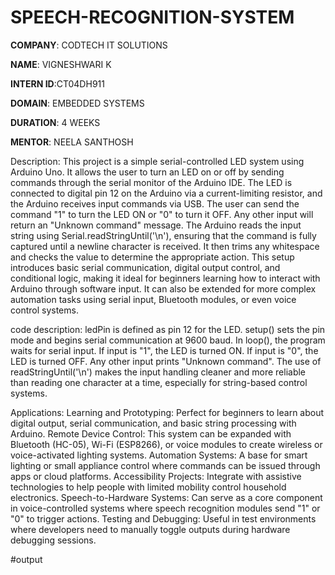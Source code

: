 # SPEECH-RECOGNITION-SYSTEM

**COMPANY**: CODTECH IT SOLUTIONS

**NAME**: VIGNESHWARI K

**INTERN ID**:CT04DH911

**DOMAIN**: EMBEDDED SYSTEMS

**DURATION**: 4 WEEKS

**MENTOR**: NEELA SANTHOSH

Description:
This project is a simple serial-controlled LED system using Arduino Uno. It allows the user to turn an LED on or off by sending commands through the serial monitor of the Arduino IDE. The LED is connected to digital pin 12 on the Arduino via a current-limiting resistor, and the Arduino receives input commands via USB.
The user can send the command "1" to turn the LED ON or "0" to turn it OFF. Any other input will return an "Unknown command" message. The Arduino reads the input string using Serial.readStringUntil('\n'), ensuring that the command is fully captured until a newline character is received. It then trims any whitespace and checks the value to determine the appropriate action.
This setup introduces basic serial communication, digital output control, and conditional logic, making it ideal for beginners learning how to interact with Arduino through software input. It can also be extended for more complex automation tasks using serial input, Bluetooth modules, or even voice control systems.


code description:
ledPin is defined as pin 12 for the LED.
setup() sets the pin mode and begins serial communication at 9600 baud.
In loop(), the program waits for serial input.
If input is "1", the LED is turned ON.
If input is "0", the LED is turned OFF.
Any other input prints "Unknown command".
The use of readStringUntil('\n') makes the input handling cleaner and more reliable than reading one character at a time, especially for string-based control systems.

Applications:
Learning and Prototyping:
Perfect for beginners to learn about digital output, serial communication, and basic string processing with Arduino.
Remote Device Control:
This system can be expanded with Bluetooth (HC-05), Wi-Fi (ESP8266), or voice modules to create wireless or voice-activated lighting systems.
Automation Systems:
A base for smart lighting or small appliance control where commands can be issued through apps or cloud platforms.
Accessibility Projects:
Integrate with assistive technologies to help people with limited mobility control household electronics.
Speech-to-Hardware Systems:
Can serve as a core component in voice-controlled systems where speech recognition modules send "1" or "0" to trigger actions.
Testing and Debugging:
Useful in test environments where developers need to manually toggle outputs during hardware debugging sessions.

#output



